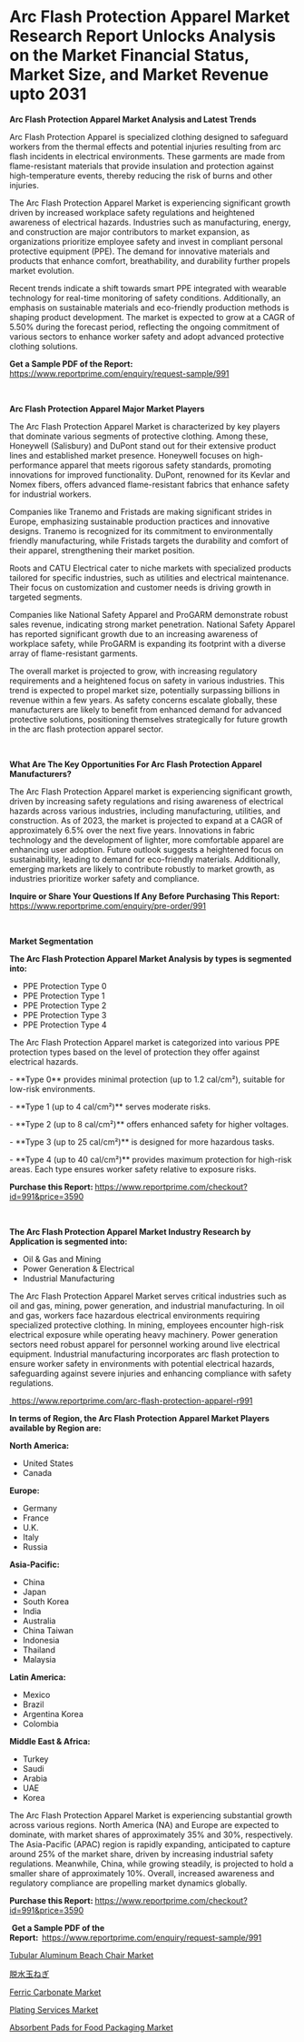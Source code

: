 <p><h1>Arc Flash Protection Apparel Market Research Report Unlocks Analysis on the Market Financial Status, Market Size, and Market Revenue upto 2031</h1></p><p><strong>Arc Flash Protection Apparel Market Analysis and Latest Trends</strong></p>
<p><p>Arc Flash Protection Apparel is specialized clothing designed to safeguard workers from the thermal effects and potential injuries resulting from arc flash incidents in electrical environments. These garments are made from flame-resistant materials that provide insulation and protection against high-temperature events, thereby reducing the risk of burns and other injuries.</p><p>The Arc Flash Protection Apparel Market is experiencing significant growth driven by increased workplace safety regulations and heightened awareness of electrical hazards. Industries such as manufacturing, energy, and construction are major contributors to market expansion, as organizations prioritize employee safety and invest in compliant personal protective equipment (PPE). The demand for innovative materials and products that enhance comfort, breathability, and durability further propels market evolution.</p><p>Recent trends indicate a shift towards smart PPE integrated with wearable technology for real-time monitoring of safety conditions. Additionally, an emphasis on sustainable materials and eco-friendly production methods is shaping product development. The market is expected to grow at a CAGR of 5.50% during the forecast period, reflecting the ongoing commitment of various sectors to enhance worker safety and adopt advanced protective clothing solutions.</p></p>
<p><strong>Get a Sample PDF of the Report:&nbsp;</strong> <a href="https://www.reportprime.com/enquiry/request-sample/991">https://www.reportprime.com/enquiry/request-sample/991</a></p>
<p>&nbsp;</p>
<p><strong>Arc Flash Protection Apparel Major Market Players</strong></p>
<p><p>The Arc Flash Protection Apparel Market is characterized by key players that dominate various segments of protective clothing. Among these, Honeywell (Salisbury) and DuPont stand out for their extensive product lines and established market presence. Honeywell focuses on high-performance apparel that meets rigorous safety standards, promoting innovations for improved functionality. DuPont, renowned for its Kevlar and Nomex fibers, offers advanced flame-resistant fabrics that enhance safety for industrial workers.</p><p>Companies like Tranemo and Fristads are making significant strides in Europe, emphasizing sustainable production practices and innovative designs. Tranemo is recognized for its commitment to environmentally friendly manufacturing, while Fristads targets the durability and comfort of their apparel, strengthening their market position.</p><p>Roots and CATU Electrical cater to niche markets with specialized products tailored for specific industries, such as utilities and electrical maintenance. Their focus on customization and customer needs is driving growth in targeted segments.</p><p>Companies like National Safety Apparel and ProGARM demonstrate robust sales revenue, indicating strong market penetration. National Safety Apparel has reported significant growth due to an increasing awareness of workplace safety, while ProGARM is expanding its footprint with a diverse array of flame-resistant garments.</p><p>The overall market is projected to grow, with increasing regulatory requirements and a heightened focus on safety in various industries. This trend is expected to propel market size, potentially surpassing billions in revenue within a few years. As safety concerns escalate globally, these manufacturers are likely to benefit from enhanced demand for advanced protective solutions, positioning themselves strategically for future growth in the arc flash protection apparel sector.</p></p>
<p>&nbsp;</p>
<p><strong>What Are The Key Opportunities For Arc Flash Protection Apparel Manufacturers?</strong></p>
<p><p>The Arc Flash Protection Apparel market is experiencing significant growth, driven by increasing safety regulations and rising awareness of electrical hazards across various industries, including manufacturing, utilities, and construction. As of 2023, the market is projected to expand at a CAGR of approximately 6.5% over the next five years. Innovations in fabric technology and the development of lighter, more comfortable apparel are enhancing user adoption. Future outlook suggests a heightened focus on sustainability, leading to demand for eco-friendly materials. Additionally, emerging markets are likely to contribute robustly to market growth, as industries prioritize worker safety and compliance.</p></p>
<p><strong>Inquire or Share Your Questions If Any Before Purchasing This Report:</strong> <a href="https://www.reportprime.com/enquiry/pre-order/991">https://www.reportprime.com/enquiry/pre-order/991</a></p>
<p>&nbsp;</p>
<p><strong>Market Segmentation</strong></p>
<p><strong>The Arc Flash Protection Apparel Market Analysis by types is segmented into:</strong></p>
<p><ul><li>PPE Protection Type 0</li><li>PPE Protection Type 1</li><li>PPE Protection Type 2</li><li>PPE Protection Type 3</li><li>PPE Protection Type 4</li></ul></p>
<p><p>The Arc Flash Protection Apparel market is categorized into various PPE protection types based on the level of protection they offer against electrical hazards. </p><p>- **Type 0** provides minimal protection (up to 1.2 cal/cm²), suitable for low-risk environments. </p><p>- **Type 1 (up to 4 cal/cm²)** serves moderate risks. </p><p>- **Type 2 (up to 8 cal/cm²)** offers enhanced safety for higher voltages. </p><p>- **Type 3 (up to 25 cal/cm²)** is designed for more hazardous tasks. </p><p>- **Type 4 (up to 40 cal/cm²)** provides maximum protection for high-risk areas. Each type ensures worker safety relative to exposure risks.</p></p>
<p><strong>Purchase this Report:&nbsp;</strong><a href="https://www.reportprime.com/checkout?id=991&price=3590">https://www.reportprime.com/checkout?id=991&price=3590</a></p>
<p>&nbsp;</p>
<p><strong>The Arc Flash Protection Apparel Market Industry Research by Application is segmented into:</strong></p>
<p><ul><li>Oil & Gas and Mining</li><li>Power Generation & Electrical</li><li>Industrial Manufacturing</li></ul></p>
<p><p>The Arc Flash Protection Apparel Market serves critical industries such as oil and gas, mining, power generation, and industrial manufacturing. In oil and gas, workers face hazardous electrical environments requiring specialized protective clothing. In mining, employees encounter high-risk electrical exposure while operating heavy machinery. Power generation sectors need robust apparel for personnel working around live electrical equipment. Industrial manufacturing incorporates arc flash protection to ensure worker safety in environments with potential electrical hazards, safeguarding against severe injuries and enhancing compliance with safety regulations.</p></p>
<p><a href="https://www.reportprime.com/arc-flash-protection-apparel-r991">&nbsp;https://www.reportprime.com/arc-flash-protection-apparel-r991</a></p>
<p><strong>In terms of Region, the Arc Flash Protection Apparel Market Players available by Region are:</strong></p>
<p>
    <p> <strong> North America: </strong>
        <ul>
            <li>United States</li>
            <li>Canada</li>
        </ul>
        </p> 
    <p> <strong> Europe: </strong>
        <ul>
            <li>Germany</li>
            <li>France</li>
            <li>U.K.</li>
            <li>Italy</li>
            <li>Russia</li>
        </ul>
        </p> 
    <p> <strong> Asia-Pacific: </strong>
        <ul>
            <li>China</li>
            <li>Japan</li>
            <li>South Korea</li>
            <li>India</li>
            <li>Australia</li>
            <li>China Taiwan</li>
            <li>Indonesia</li>
            <li>Thailand</li>
            <li>Malaysia</li>
        </ul>
        </p> 
    <p> <strong> Latin America: </strong>
        <ul>
            <li>Mexico</li>
            <li>Brazil</li>
            <li>Argentina Korea</li>
            <li>Colombia</li>
        </ul>
        </p> 
    <p> <strong> Middle East & Africa: </strong>
        <ul>
            <li>Turkey</li>
            <li>Saudi</li>
            <li>Arabia</li>
            <li>UAE</li>
            <li>Korea</li>
        </ul>
    </p>
    </p>
<p><p>The Arc Flash Protection Apparel Market is experiencing substantial growth across various regions. North America (NA) and Europe are expected to dominate, with market shares of approximately 35% and 30%, respectively. The Asia-Pacific (APAC) region is rapidly expanding, anticipated to capture around 25% of the market share, driven by increasing industrial safety regulations. Meanwhile, China, while growing steadily, is projected to hold a smaller share of approximately 10%. Overall, increased awareness and regulatory compliance are propelling market dynamics globally.</p></p>
<p><strong>Purchase this Report: </strong><a href="https://www.reportprime.com/checkout?id=991&price=3590">https://www.reportprime.com/checkout?id=991&price=3590</a></p>
<p>&nbsp;<strong>Get a Sample PDF of the Report:&nbsp;&nbsp;</strong><a href="https://www.reportprime.com/enquiry/request-sample/991">https://www.reportprime.com/enquiry/request-sample/991</a></p>
<p><strong></strong></p>
<p><p><a href="https://github.com/pizolina/Market-Research-Report-List-6/blob/main/tubular-aluminum-beach-chair-market.md">Tubular Aluminum Beach Chair Market</a></p><p><a href="https://medium.com/@randallrunte2023/2024%E5%B9%B4%E3%81%8B%E3%82%892031%E5%B9%B4%E3%81%BE%E3%81%A7%E3%81%AE%E6%9C%9F%E9%96%93%E3%81%AB%E4%BA%88%E6%B8%AC%E3%81%95%E3%82%8C%E3%82%8B%E8%84%B1%E6%B0%B4%E7%8E%89%E3%81%AD%E3%81%8E%E5%B8%82%E5%A0%B4%E3%81%AE%E6%96%B0%E8%88%88%E5%B8%82%E5%A0%B4%E5%8B%95%E5%90%91%E3%81%8A%E3%82%88%E3%81%B3%E5%9C%B0%E5%9F%9F%E5%88%86%E6%9E%90-70d17808aa8a">脱水玉ねぎ</a></p><p><a href="https://www.linkedin.com/pulse/ferric-carbonate-market-size-growth-trends-industry-analysis-type-vanlc?trackingId=n94MJ2b3TiKXSiJWCI%2B8Aw%3D%3D">Ferric Carbonate Market</a></p><p><a href="https://medium.com/@tankuser238_5568/plating-services-market-trends-and-strategic-market-insights-2024-2031-1119595179a9">Plating Services Market</a></p><p><a href="https://github.com/tamvrosiya/Market-Research-Report-List-5/blob/main/absorbent-pads-for-food-packaging-market.md">Absorbent Pads for Food Packaging Market</a></p></p>